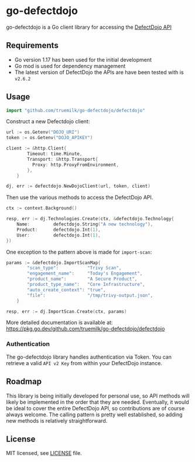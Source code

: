 # go-defectdojo

go-defectdojo is a Go client library for accessing the [DefectDojo API](https://defectdojo.github.io/django-DefectDojo/integrations/api-v2-docs/)

## Requirements ##

- Go version 1.17 has been used for the initial development
- Go mod is used for dependency management
- The latest version of DefectDojo the APIs are have been tested with is `v2.6.2`

## Usage ##

```go
import "github.com/truemilk/go-defectdojo/defectdojo"
```

Construct a new Defectdojo client:

```go
url := os.Getenv("DOJO_URI")
token := os.Getenv("DOJO_APIKEY")

client := &http.Client{
        Timeout: time.Minute,
        Transport: &http.Transport{
          Proxy: http.ProxyFromEnvironment,
        },
    }

dj, err := defectdojo.NewDojoClient(url, token, client)
```

Then use the various methods to access the DefectDojo API.

```go
ctx := context.Background()

resp, err := dj.Technologies.Create(ctx, &defectdojo.Technology{
    Name:         defectdojo.String("A new technology"),
    Product:      defectdojo.Int(1),
    User:         defectdojo.Int(1),
})
```

One exception to the pattern above is made for `import-scan`:

```go
params := &defectdojo.ImportScanMap{
        "scan_type":           "Trivy Scan",
        "engagement_name":     "Today's Engagement",
        "product_name":        "A Secure Product",
        "product_type_name":   "Core Infrastructure",
        "auto_create_context": "true",
        "file":                "/tmp/trivy-output.json",
    }

resp, err := dj.ImportScan.Create(ctx, params)
```

More detailed documentation is available at: https://pkg.go.dev/github.com/truemilk/go-defectdojo/defectdojo

### Authentication ###

The go-defectdojo library handles authentication via Token. You can retrieve a valid `API v2 Key` from within your DefectDojo instance.

## Roadmap ##

This library is being initially developed for personal use, so API methods will likely be implemented in the order that they are needed. Eventually, it would be ideal to cover the entire DefectDojo API, so contributions are of course always welcome. The calling pattern is pretty well established, so adding new methods is relatively straightforward.

## License ##

MIT licensed, see [LICENSE][LICENSE] file.

[LICENSE]: ./LICENSE
